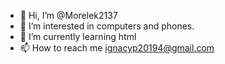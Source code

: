 - 👋 Hi, I’m @Morelek2137
- 👀 I’m interested in computers and phones.
- 🌱 I’m currently learning html
- 📫 How to reach me ignacyp20194@gmail.com

<!---
Morelek2137/Morelek2137 is a ✨ special ✨ repository because its `README.md` (this file) appears on your GitHub profile.
You can click the Preview link to take a look at your changes.
--->
